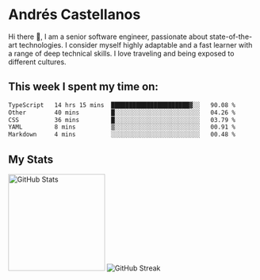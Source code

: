 # Andrés Castellanos

Hi there 👋, I am a senior software engineer, passionate about state-of-the-art technologies. I consider myself highly adaptable and a fast learner with a range of deep technical skills. I love traveling and being exposed to different cultures.

## This week I spent my time on:

<!--START_SECTION:waka-->

```txt
TypeScript   14 hrs 15 mins  ██████████████████████▓░░   90.08 %
Other        40 mins         █░░░░░░░░░░░░░░░░░░░░░░░░   04.26 %
CSS          36 mins         █░░░░░░░░░░░░░░░░░░░░░░░░   03.79 %
YAML         8 mins          ▒░░░░░░░░░░░░░░░░░░░░░░░░   00.91 %
Markdown     4 mins          ░░░░░░░░░░░░░░░░░░░░░░░░░   00.48 %
```

<!--END_SECTION:waka-->

## My Stats

<img height="195" src="https://github-readme-stats.vercel.app/api?username=andrescv&show_icons=true&theme=onedark&hide_border=true&card_width=495" alt="GitHub Stats" />

<img src="https://streak-stats.demolab.com?user=andrescv&theme=one-dark-pro&hide_border=true" alt="GitHub Streak" />
